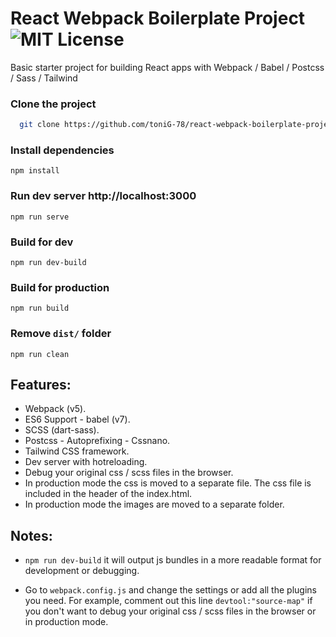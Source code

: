 # React Webpack Boilerplate Project ![MIT License](https://img.shields.io/apm/l/atomic-design-ui.svg?)

Basic starter project for building React apps with Webpack / Babel / Postcss / Sass / Tailwind

### Clone the project

```bash
  git clone https://github.com/toniG-78/react-webpack-boilerplate-project.git
```

### Install dependencies

```
npm install
```

### Run dev server http://localhost:3000

```
npm run serve
```

### Build for dev

```
npm run dev-build
```

### Build for production

```
npm run build
```

### Remove `dist/` folder

```
npm run clean
```

## Features:

- Webpack (v5).
- ES6 Support - babel (v7).
- SCSS (dart-sass).
- Postcss - Autoprefixing - Cssnano.
- Tailwind CSS framework.
- Dev server with hotreloading.
- Debug your original css / scss files in the browser.
- In production mode the css is moved to a separate file. The css file is included in the header of the index.html.
- In production mode the images are moved to a separate folder.

## Notes:

- `npm run dev-build` it will output js bundles in a more readable format for development or debugging.

- Go to `webpack.config.js` and change the settings or add all the plugins you need. For example, comment out this line `devtool:"source-map"` if you don't want to debug your original css / scss files in the browser or in production mode.
